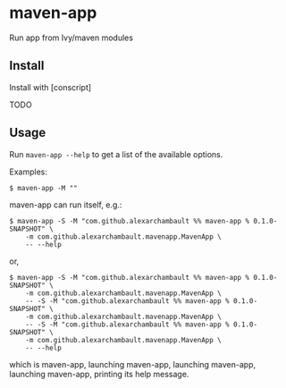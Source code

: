 # maven-app

Run app from Ivy/maven modules

## Install

Install with [conscript]

TODO

## Usage

Run `maven-app --help` to get a list of the available options.

Examples:

    $ maven-app -M ""


maven-app can run itself, e.g.:

    $ maven-app -S -M "com.github.alexarchambault %% maven-app % 0.1.0-SNAPSHOT" \
        -m com.github.alexarchambault.mavenapp.MavenApp \
        -- --help

or,

    $ maven-app -S -M "com.github.alexarchambault %% maven-app % 0.1.0-SNAPSHOT" \
        -m com.github.alexarchambault.mavenapp.MavenApp \
        -- -S -M "com.github.alexarchambault %% maven-app % 0.1.0-SNAPSHOT" \
        -m com.github.alexarchambault.mavenapp.MavenApp \
        -- -S -M "com.github.alexarchambault %% maven-app % 0.1.0-SNAPSHOT" \
        -m com.github.alexarchambault.mavenapp.MavenApp \
        -- --help

which is maven-app, launching maven-app, launching maven-app, launching maven-app, printing its help message.